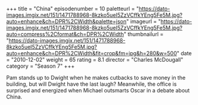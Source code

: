 +++
title = "China"
episodenumber = 10
paletteurl = "https://dato-images.imgix.net/151/1471788968-8kzko5ueI5ZzVCffkYEng5Fe5M.jpg?auto=enhance&ch=DPR%2CWidth&palette=json"
imageurl = "https://dato-images.imgix.net/151/1471788968-8kzko5ueI5ZzVCffkYEng5Fe5M.jpg?auto=compress%2Cformat&ch=DPR%2CWidth"
thumbnailurl = "https://dato-images.imgix.net/151/1471788968-8kzko5ueI5ZzVCffkYEng5Fe5M.jpg?auto=enhance&ch=DPR%2CWidth&fit=crop&fm=jpg&h=280&w=500"
date = "2010-12-02"
weight = 65
rating = 8.1
director = "Charles McDougall"
category = "Season 7"
+++

Pam stands up to Dwight when he makes cutbacks to save money in the building, but will Dwight have the last laugh? Meanwhile, the office is surprised and energized when Michael outsmarts Oscar in a debate about China.